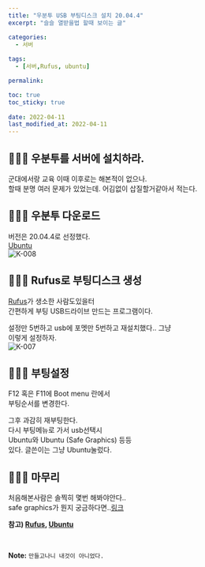 ```yaml
---
title: "우분투 USB 부팅디스크 설치 20.04.4"
excerpt: "슬슬 열받을법 할때 보이는 글"

categories:
  - 서버
  
tags:
  - [서버,Rufus, ubuntu]

permalink: 

toc: true
toc_sticky: true
 
date: 2022-04-11
last_modified_at: 2022-04-11
---
```


## 🤷🏻‍♀️ 우분투를 서버에 설치하라.

군대에서랑 교육 이때 이후로는 해본적이 없으나. <br>
할때 분명 여러 문제가 있었는데. 어김없이 삽질할거같아서 적는다.<br>

## 🤷🏻‍♀️ 우분투 다운로드

버전은 20.04.4로 선정했다.<br>
[Ubuntu](https://releases.ubuntu.com/focal/)<br>
![K-008](https://user-images.githubusercontent.com/57971757/162679430-f7046c06-de33-4bb8-bca7-cfc91b1e0515.jpg)


## 🤷🏻‍♀️ Rufus로 부팅디스크 생성

[Rufus](https://rufus.ie/ko/)가 생소한 사람도있을터<br>
간편하게 부팅 USB드라이브 만드는 프로그램이다.<br>

설정만 5번하고 usb에 포멧만 5번하고 재설치했다.. 그냥<br>
이렇게 설정하자.<br>
![K-007](https://user-images.githubusercontent.com/57971757/162679437-68f61ed1-26c4-448b-ab99-df877dff130e.jpg)


## 🤷🏻‍♀️ 부팅설정

F12 혹은 F11에 Boot menu 란에서<br>
부팅순서를 변경한다.<br>

그후 과감히 재부팅한다.<br>
다시 부팅메뉴로 가서 usb선택시 <br>
Ubuntu와 Ubuntu (Safe Graphics) 등등<br>
있다. 글쓴이는 그냥 Ubuntu눌렀다.<br>

## 🤷🏻‍♀️ 마무리

처음해본사람은 솔찍히 몇번 해봐야안다..<br>
safe graphics가 뭔지 궁금하다면..[링크](https://askubuntu.com/questions/1138137/what-is-safe-graphics-mode)


**참고) [Rufus](https://rufus.ie/ko/), [Ubuntu](https://releases.ubuntu.com/focal/)**

<br>



**Note:** `만들고나니 내것이 아니었다.` 